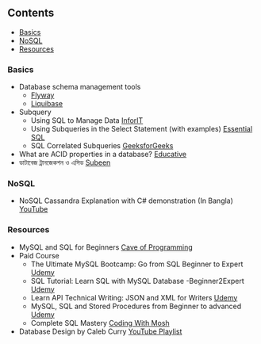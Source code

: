 ## Contents

* [Basics](#basics)
* [NoSQL](#nosql)
* [Resources](#resources)


### Basics

* Database schema management tools
  * [Flyway](https://flywaydb.org/)
  * [Liquibase](https://www.liquibase.org/)
* Subquery
  * Using SQL to Manage Data [InforIT](https://www.informit.com/articles/article.aspx?p=2036581&seqNum=9)
  * Using Subqueries in the Select Statement (with examples) [Essential SQL](https://www.essentialsql.com/get-ready-to-learn-sql-server-20-using-subqueries-in-the-select-statement/)
  * SQL Correlated Subqueries [GeeksforGeeks](https://www.geeksforgeeks.org/sql-correlated-subqueries/)
* What are ACID properties in a database? [Educative](https://www.educative.io/edpresso/what-are-acid-properties-in-a-database)
* ডাটাবেজ ট্রানজেকশন ও এসিড [Subeen](http://subeen.com/%e0%a6%a1%e0%a6%be%e0%a6%9f%e0%a6%be%e0%a6%ac%e0%a7%87%e0%a6%9c-%e0%a6%9f%e0%a7%8d%e0%a6%b0%e0%a6%be%e0%a6%a8%e0%a6%9c%e0%a7%87%e0%a6%95%e0%a6%b6%e0%a6%a8-%e0%a6%93-%e0%a6%8f%e0%a6%b8%e0%a6%bf/)

### NoSQL

* NoSQL Cassandra Explanation with C# demonstration (In Bangla) [YouTube](https://youtu.be/-wyB1LLbHfc)

### Resources

* MySQL and SQL for Beginners [Cave of Programming](https://courses.caveofprogramming.com/p/mysql-and-sql-for-beginners)
* Paid Course
  * The Ultimate MySQL Bootcamp: Go from SQL Beginner to Expert [Udemy](https://www.udemy.com/course/the-ultimate-mysql-bootcamp-go-from-sql-beginner-to-expert/)
  * SQL Tutorial: Learn SQL with MySQL Database -Beginner2Expert [Udemy](https://www.udemy.com/course/sql-tutorial-learn-sql-with-mysql-database-beginner2expert/)
  * Learn API Technical Writing: JSON and XML for Writers [Udemy](https://www.udemy.com/course/api-documentation-1-json-and-xml/)
  * MySQL, SQL and Stored Procedures from Beginner to advanced [Udemy](https://www.udemy.com/course/mysql-and-sql-from-beginner-to-advanced/)
  * Complete SQL Mastery [Coding With Mosh](https://codewithmosh.com/p/complete-sql-mastery)
* Database Design by Caleb Curry [YouTube Playlist](https://www.youtube.com/playlist?list=PL_c9BZzLwBRK0Pc28IdvPQizD2mJlgoID)
